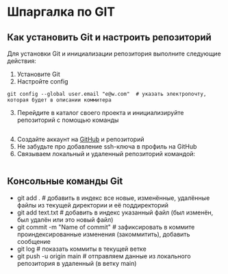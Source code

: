 # Шпаргалка по GIT  
## Как установить Git и настроить репозиторий
Для установки Git и инициализации репозитория выполните следующие действия:   
1. Установите Git 
2. Настройте config
```git config --global user.name "Your Name" # указать имя, которым будут подписаны коммиты
git config --global user.email "e@w.com"  # указать электропочту, которая будет в описании коммитера
```
3. Перейдите в каталог своего проекта и инициализируйте репозиторий с помощью команды 
```git init
```
4. Создайте аккаунт на [GitHub](https://github.com/) и репозиторий  
5. Не забудьте про добавление ssh-ключа в профиль на GitHub  
6. Связываем локальный и удаленный репозиторий командой:
```git remote add <адрес локального репозитории по ssh>
```

## Консольные команды Git  
* git add . # добавить в индекс все новые, изменённые, удалённые файлы из текущей директории и её поддиректорий  
* git add text.txt # добавить в индекс указанный файл (был изменён, был удалён или это новый файл)  
* git commit -m "Name of commit" # зафиксировать в коммите проиндексированные изменения (закоммитить), добавить сообщение  
* git log # показать коммиты в текущей ветке
* git push -u origin main # отправляем данные из локального репозитория в удаленный (в ветку main)